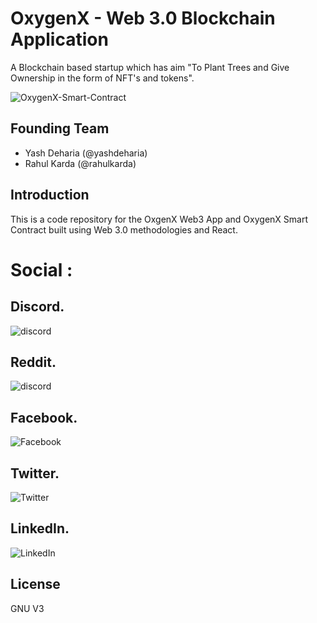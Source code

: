 # OxygenX - Web 3.0 Blockchain Application
A Blockchain based startup which has aim "To Plant Trees and Give Ownership in the form of NFT's and tokens".

![OxygenX-Smart-Contract](https://github.com/rahulkarda/oxygenx-smart-contract/blob/master/client/images/oxygenx-smart-contract.png?raw=true)

## Founding Team 
- Yash Deharia (@yashdeharia)
- Rahul Karda (@rahulkarda)

## Introduction
This is a code repository for the OxgenX Web3 App and OxygenX Smart Contract built using Web 3.0 methodologies and React.

# Social :

## Discord.
<img src="https://img.shields.io/badge/Discord-7289DA?style=for-the-badge&logo=discord&logoColor=white" alt="discord"/>

## Reddit.
<img src="https://aleen42.github.io/badges/src/reddit.svg" alt="discord"/>

## Facebook.
<img src="https://img.shields.io/badge/Facebook-0978E1?style=for-the-badge&logo=Facebook&logoColor=white" alt="Facebook"/>

## Twitter.
<img src="https://img.shields.io/badge/Twitter-1C93E4?style=for-the-badge&logo=Twitter&logoColor=white" alt="Twitter"/>


## LinkedIn.
<img src="https://img.shields.io/badge/LinkedIn-0961B8?style=for-the-badge&logo=LinkedIn&logoColor=white" alt="LinkedIn"/>


## License
GNU V3 


